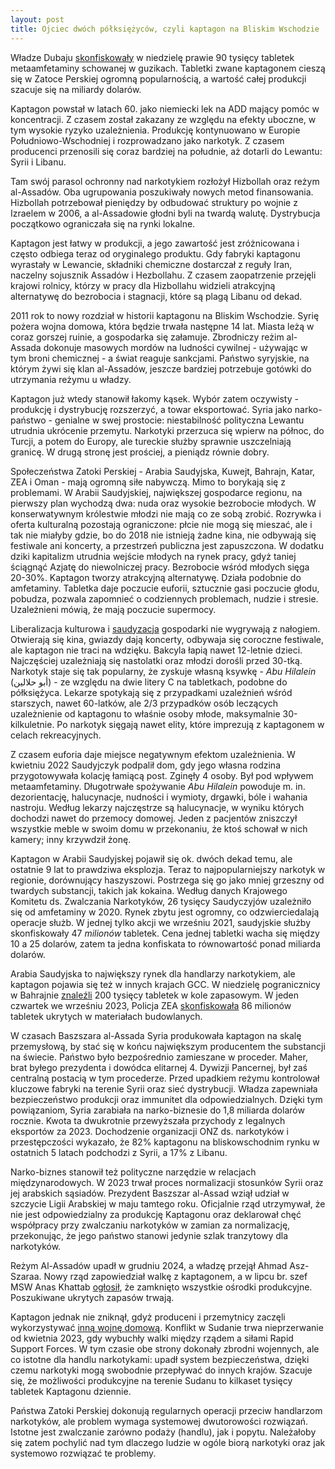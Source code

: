 ```yaml
---
layout: post
title: Ojciec dwóch półksiężyców, czyli kaptagon na Bliskim Wschodzie
---
```


Władze Dubaju [skonfiskowały](https://gulfnews.com/uae/crime/dubai-police-foil-smuggling-of-89760-captagon-pills-concealed-in-clothing-buttons-1.500251403) w niedzielę prawie 90 tysięcy tabletek metaamfetaminy schowanej w guzikach.  Tabletki zwane kaptagonem cieszą się w Zatoce Perskiej ogromną popularnością, a wartość całej produkcji szacuje się na miliardy dolarów.

Kaptagon powstał w latach 60. jako niemiecki lek na ADD mający pomóc w koncentracji. Z czasem został zakazany ze względu na efekty uboczne, w tym wysokie ryzyko uzależnienia. Produkcję kontynuowano w Europie Południowo-Wschodniej i rozprowadzano jako narkotyk. Z czasem producenci przenosili się coraz bardziej na południe, aż dotarli do Lewantu: Syrii i Libanu. 

Tam swój parasol ochronny nad narkotykiem rozłożył Hizbollah oraz reżym al-Assadów. Oba ugrupowania poszukiwały nowych metod finansowania. Hizbollah potrzebował pieniędzy by odbudować struktury po wojnie z Izraelem w 2006, a al-Assadowie głodni byli na twardą walutę. Dystrybucja początkowo ograniczała się na rynki lokalne. 

Kaptagon jest łatwy w produkcji, a jego zawartość jest zróżnicowana i często odbiega teraz od oryginalego produktu. Gdy fabryki kaptagonu wyrastały w Lewancie, składniki chemiczne dostarczał z reguły Iran, naczelny sojusznik Assadów i Hezbollahu. Z czasem zaopatrzenie przejęli krajowi rolnicy, którzy w pracy dla Hizbollahu widzieli atrakcyjną alternatywę do bezrobocia i stagnacji, które są plagą Libanu od dekad. 

2011 rok to nowy rozdział w historii kaptagonu na Bliskim Wschodzie. Syrię pożera wojna domowa, która będzie trwała następne 14 lat. Miasta leżą w coraz gorszej ruinie, a gospodarka się załamuje. Zbrodniczy reżim al-Assada dokonuje masowych mordów na ludności cywilnej - używając w tym broni chemicznej - a świat reaguje sankcjami. Państwo syryjskie, na którym żywi się klan al-Assadów, jeszcze bardziej potrzebuje gotówki do utrzymania reżymu u władzy. 

Kaptagon już wtedy stanowił łakomy kąsek. Wybór zatem oczywisty - produkcję i dystrybucję rozszerzyć, a towar eksportować. Syria jako narko-państwo - genialne w swej prostocie: niestabilność polityczna Lewantu utrudnia ukrócenie przemytu. Narkotyki przerzuca się wpierw na północ, do Turcji, a potem do Europy, ale tureckie służby sprawnie uszczelniają granicę. W drugą stronę jest prościej, a pieniądz równie dobry. 

Społeczeństwa Zatoki Perskiej - Arabia Saudyjska, Kuwejt, Bahrajn, Katar, ZEA i Oman - mają ogromną siłe nabywczą. Mimo to borykają się z problemami. W Arabii Saudyjskiej, największej gospodarce regionu, na pierwszy plan wychodzą dwa: nuda oraz wysokie bezrobocie młodych. W konserwatywnym królestwie młodzi nie mają co ze sobą zrobić. Rozrywka i oferta kulturalną pozostają ograniczone: płcie nie mogą się mieszać, ale i tak nie miałyby gdzie, bo do 2018 nie istnieją żadne kina, nie odbywają się festiwale ani koncerty, a przestrzeń publiczna jest zapuszczona. W dodatku dziki kapitalizm utrudnia wejście młodych na rynek pracy, gdyż taniej ściągnąć Azjatę do niewolniczej pracy. Bezrobocie wśród młodych sięga 20-30%. Kaptagon tworzy atrakcyjną alternatywę. Działa podobnie do amfetaminy. Tabletka daje poczucie euforii, sztucznie gasi poczucie głodu, pobudza, pozwala zapomnieć o codziennych problemach, nudzie i stresie. Uzależnieni mówią, że mają poczucie supermocy. 

Liberalizacja kulturowa i [saudyzacja](https://abumarkey.github.io/arabizmy/saudi-nacjonalizm/) gospodarki nie wygrywają z nałogiem. Otwierają się kina, gwiazdy dają koncerty, odbywaja się coroczne festiwale, ale kaptagon nie traci na wdzięku. Bakcyla łapią nawet 12-letnie dzieci. Najczęściej uzależniają się nastolatki oraz młodzi dorośli przed 30-tką. Narkotyk staje się tak popularny, że zyskuje własną ksywkę - _Abu Hilalein_ (أبو حلالين) - ze względu na dwie litery C na tabletkach, podobne do półksiężyca. Lekarze spotykają się z przypadkami uzależnień wśród starszych, nawet 60-latków, ale 2/3 przypadków osób leczących uzależnienie od kaptagonu to właśnie osoby młode, maksymalnie 30-kilkuletnie. Po narkotyk sięgają nawet elity, które imprezują z kaptagonem w celach rekreacyjnych. 

Z czasem euforia daje miejsce negatywnym efektom uzależnienia. W kwietniu 2022 Saudyjczyk podpalił dom, gdy jego własna rodzina przygotowywała kolację łamiącą post. Zginęły 4 osoby. Był pod wpływem metaamfetaminy. Długotrwałe spożywanie _Abu Hilalein_ powoduje m. in. dezorientację, halucynacje, nudności i wymioty, drgawki, bóle i wahania nastroju. Według lekarzy najczęstrze są halucynacje, w wyniku których dochodzi nawet do przemocy domowej. Jeden z pacjentów zniszczył wszystkie meble w swoim domu w przekonaniu, że ktoś schował w nich kamery; inny krzywdził żonę. 

Kaptagon w Arabii Saudyjskej pojawił się ok. dwóch dekad temu, ale ostatnie 9 lat to prawdziwa eksplozja. Teraz to najpopularniejszy narkotyk w regionie, dorównujący haszyszowi. Postrzega się go jako mniej grzeszny od twardych substancji, takich jak kokaina. Według danych Krajowego Komitetu ds. Zwalczania Narkotyków, 26 tysięcy Saudyczyjów uzależniło się od amfetaminy w 2020. Rynek zbytu jest ogromny, co odzwierciedalają operacje służb. W jednej tylko akcji we wrześniu 2021, saudyjskie służby skonfiskowały 47 _milionów_ tabletek. Cena jednej tabletki wacha się między 10 a 25 dolarów, zatem ta jedna konfiskata to równowartość ponad miliarda dolarów.

Arabia Saudyjska to największy rynek dla handlarzy narkotykiem, ale kaptagon pojawia się też w innych krajach GCC. W niedzielę pogranicznicy w Bahrajnie [znaleźli](https://www.gdnonline.com/Details/1361931) 200 tysięcy tabletek w kole zapasowym. W jeden czwartek we wrześniu 2023, Policja ZEA [skonfiskowała](https://apnews.com/article/emirates-captagon-amphetamine-drug-seizure-511f5f7d2f5d351d8792cebbd88ab21a0) 86 milionów tabletek ukrytych w materiałach budowlanych. 

W czasach Baszszara al-Assada Syria produkowała kaptagon na skalę przemysłową, by stać się w końcu największym producentem the substancji na świecie. Państwo było bezpośrednio zamieszane w proceder. Maher, brat byłego prezydenta i dowódca elitarnej 4. Dywizji Pancernej, był zaś centralną postacią w tym procederze. Przed upadkiem reżymu kontrolował kluczowe fabryki na terenie Syrii oraz sieć dystrybucji. Władza zapewniała bezpieczeństwo produkcji oraz immunitet dla odpowiedzialnych. Dzięki tym powiązaniom, Syria zarabiała na narko-biznesie do 1,8 miliarda dolarów rocznie. Kwota ta dwukrotnie przewyższała przychody z legalnych eksportów za 2023. Dochodzenie organizacji ONZ ds. narkotyków i przestępczości wykazało, że 82% kaptagonu na bliskowschodnim rynku w ostatnich 5 latach podchodzi z Syrii, a 17% z Libanu. 

Narko-biznes stanowił też polityczne narzędzie w relacjach międzynarodowych. W 2023 trwał proces normalizacji stosunków Syrii oraz jej arabskich sąsiadów. Prezydent Baszszar al-Assad wziął udział w szczycie Ligii Arabskiej w maju tamtego roku. Oficjalnie rząd utrzymywał, że nie jest odpowiedzialny za produkcję Kaptagonu oraz deklarował chęć współpracy przy zwalczaniu narkotyków w zamian za normalizację, przekonując, że jego państwo stanowi jedynie szlak tranzytowy dla narkotyków. 

Reżym Al-Assadów upadł w grudniu 2024, a władzę przejął Ahmad Asz-Szaraa. Nowy rząd zapowiedział walkę z kaptagonem, a w lipcu br. szef MSW Anas Khattab [ogłosił](https://www.occrp.org/en/news/syria-moves-to-end-captagon-empire-built-under-assad), że zamknięto wszystkie ośrodki produkcyjne. Poszukiwane ukrytych zapasów trwają. 

Kaptagon jednak nie zniknął, gdyż produceni i przemytnicy zaczęli wykorzystywać [inną wojnę domową](https://newlinesinstitute.org/nonstate-actors/sudans-emergence-as-a-new-captagon-hub/). Konflikt w Sudanie trwa nieprzerwanie od kwietnia 2023, gdy wybuchły walki między rządem a siłami Rapid Support Forces. W tym czasie obe strony dokonały zbrodni wojennych, ale co istotne dla handlu narkotykami: upadł system bezpieczeństwa, dzięki czemu narkotyki mogą swobodnie przepływać do innych krajów. Szacuje się, że możliwości produkcyjne na terenie Sudanu to kilkaset tysięcy tabletek Kaptagonu dziennie. 

Państwa Zatoki Perskiej dokonują regularnych operacji przeciw handlarzom narkotyków, ale problem wymaga systemowej dwutorowości rozwiązań. Istotne jest zwalczanie zarówno podaży (handlu), jak i popytu. Należałoby się zatem pochylić nad tym dlaczego ludzie w ogóle biorą narkotyki oraz jak systemowo rozwiązać te problemy.
